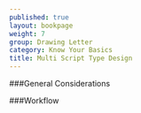 ```yaml
---
published: true
layout: bookpage
weight: 7
group: Drawing Letter
category: Know Your Basics
title: Multi Script Type Design
---
```




###General Considerations


###Workflow
